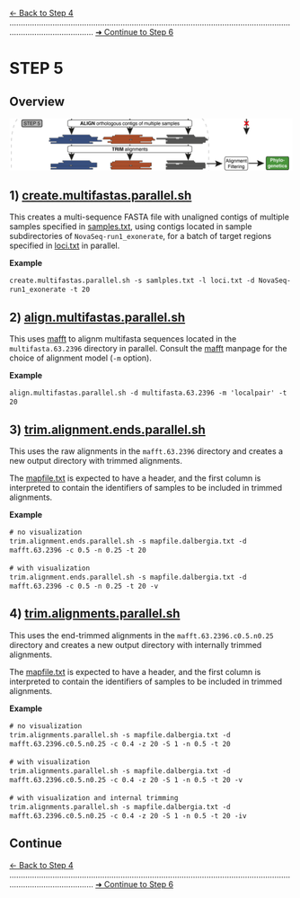 [← Back to Step 4](Step4_Sample_and_Locus_Filtering.md) ................................................................................................................................................................. [➜ Continue to Step 6](Step6_Merge_Overlapping_Alignments.md)


# STEP 5

## Overview
![Step.png](https://raw.githubusercontent.com/scrameri/CaptureAl/master/tutorial/CaptureAl_Step5.png)


## 1) [create.multifastas.parallel.sh](https://github.com/scrameri/CaptureAl/wiki/create.multifastas.parallel.sh)

This creates a multi-sequence FASTA file with unaligned contigs of multiple samples specified in [samples.txt](https://github.com/scrameri/CaptureAl/blob/master/tutorial/data/samples.txt), using contigs located in sample subdirectories of `NovaSeq-run1_exonerate`, for a batch of target regions specified in [loci.txt](https://github.com/scrameri/CaptureAl/blob/master/tutorial/data/loci.txt) in parallel.

**Example**
```
create.multifastas.parallel.sh -s samlples.txt -l loci.txt -d NovaSeq-run1_exonerate -t 20
```


## 2) [align.multifastas.parallel.sh](https://github.com/scrameri/CaptureAl/wiki/align.multifastas.parallel.sh)

This uses [mafft](https://mafft.cbrc.jp/alignment/software/manual/manual.html) to alignm multifasta sequences located in the `multifasta.63.2396` directory in parallel. Consult the [mafft](https://mafft.cbrc.jp/alignment/software/manual/manual.html) manpage for the choice of alignment model (`-m` option).

**Example**
```
align.multifastas.parallel.sh -d multifasta.63.2396 -m 'localpair' -t 20
```


## 3) [trim.alignment.ends.parallel.sh](https://github.com/scrameri/CaptureAl/wiki/trim.alignment.ends.parallel.sh)

This uses the raw alignments in the `mafft.63.2396` directory and creates a new output directory with trimmed alignments.

The [mapfile.txt](https://github.com/scrameri/CaptureAl/blob/master/tutorial/data/mapfile.txt) is expected to have a header, and the first column is interpreted to contain the identifiers of samples to be included in trimmed alignments.

**Example**
```
# no visualization
trim.alignment.ends.parallel.sh -s mapfile.dalbergia.txt -d mafft.63.2396 -c 0.5 -n 0.25 -t 20

# with visualization
trim.alignment.ends.parallel.sh -s mapfile.dalbergia.txt -d mafft.63.2396 -c 0.5 -n 0.25 -t 20 -v
```

## 4) [trim.alignments.parallel.sh](https://github.com/scrameri/CaptureAl/wiki/trim.alignments.parallel.sh)

This uses the end-trimmed alignments in the `mafft.63.2396.c0.5.n0.25` directory and creates a new output directory with internally trimmed alignments.

The [mapfile.txt](https://github.com/scrameri/CaptureAl/blob/master/tutorial/data/mapfile.txt) is expected to have a header, and the first column is interpreted to contain the identifiers of samples to be included in trimmed alignments.

**Example**
```
# no visualization
trim.alignments.parallel.sh -s mapfile.dalbergia.txt -d mafft.63.2396.c0.5.n0.25 -c 0.4 -z 20 -S 1 -n 0.5 -t 20

# with visualization
trim.alignments.parallel.sh -s mapfile.dalbergia.txt -d mafft.63.2396.c0.5.n0.25 -c 0.4 -z 20 -S 1 -n 0.5 -t 20 -v

# with visualization and internal trimming
trim.alignments.parallel.sh -s mapfile.dalbergia.txt -d mafft.63.2396.c0.5.n0.25 -c 0.4 -z 20 -S 1 -n 0.5 -t 20 -iv
```

## Continue
[← Back to Step 4](Step4_Sample_and_Locus_Filtering.md) ................................................................................................................................................................. [➜ Continue to Step 6](Step6_Merge_Overlapping_Alignments.md)
